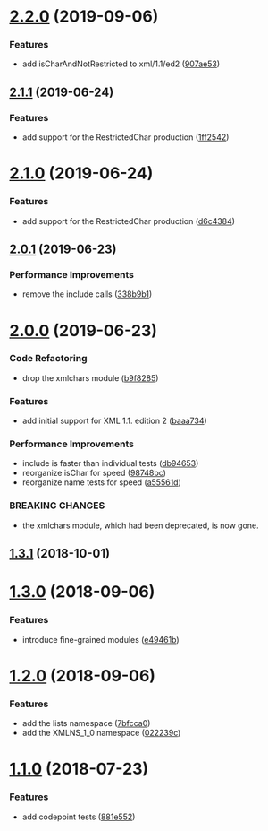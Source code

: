 <a name="2.2.0"></a>
# [2.2.0](https://github.com/lddubeau/xmlchars/compare/v2.1.1...v2.2.0) (2019-09-06)


### Features

* add isCharAndNotRestricted to xml/1.1/ed2 ([907ae53](https://github.com/lddubeau/xmlchars/commit/907ae53))



<a name="2.1.1"></a>
## [2.1.1](https://github.com/lddubeau/xmlchars/compare/v2.0.1...v2.1.1) (2019-06-24)


### Features

* add support for the RestrictedChar production ([1ff2542](https://github.com/lddubeau/xmlchars/commit/1ff2542))



<a name="2.1.0"></a>
# [2.1.0](https://github.com/lddubeau/xmlchars/compare/v2.0.1...v2.1.0) (2019-06-24)


### Features

* add support for the RestrictedChar production ([d6c4384](https://github.com/lddubeau/xmlchars/commit/d6c4384))



<a name="2.0.1"></a>
## [2.0.1](https://github.com/lddubeau/xmlchars/compare/v2.0.0...v2.0.1) (2019-06-23)


### Performance Improvements

* remove the include calls ([338b9b1](https://github.com/lddubeau/xmlchars/commit/338b9b1))



<a name="2.0.0"></a>
# [2.0.0](https://github.com/lddubeau/xmlchars/compare/v1.3.1...v2.0.0) (2019-06-23)


### Code Refactoring

* drop the xmlchars module ([b9f8285](https://github.com/lddubeau/xmlchars/commit/b9f8285))


### Features

* add initial support for XML 1.1. edition 2 ([baaa734](https://github.com/lddubeau/xmlchars/commit/baaa734))


### Performance Improvements

* include is faster than individual tests ([db94653](https://github.com/lddubeau/xmlchars/commit/db94653))
* reorganize isChar for speed ([98748bc](https://github.com/lddubeau/xmlchars/commit/98748bc))
* reorganize name tests for speed ([a55561d](https://github.com/lddubeau/xmlchars/commit/a55561d))


### BREAKING CHANGES

* the xmlchars module, which had been deprecated, is now gone.



<a name="1.3.1"></a>
## [1.3.1](https://github.com/lddubeau/xmlchars/compare/v1.3.0...v1.3.1) (2018-10-01)



<a name="1.3.0"></a>
# [1.3.0](https://github.com/lddubeau/xmlchars/compare/v1.2.0...v1.3.0) (2018-09-06)


### Features

* introduce fine-grained modules ([e49461b](https://github.com/lddubeau/xmlchars/commit/e49461b))



<a name="1.2.0"></a>
# [1.2.0](https://github.com/lddubeau/xmlchars/compare/v1.1.0...v1.2.0) (2018-09-06)


### Features

* add the lists namespace ([7bfcca0](https://github.com/lddubeau/xmlchars/commit/7bfcca0))
* add the XMLNS_1_0 namespace ([022239c](https://github.com/lddubeau/xmlchars/commit/022239c))



<a name="1.1.0"></a>
# [1.1.0](https://github.com/lddubeau/xmlchars/compare/1.0.0...1.1.0) (2018-07-23)


### Features

* add codepoint tests ([881e552](https://github.com/lddubeau/xmlchars/commit/881e552))



